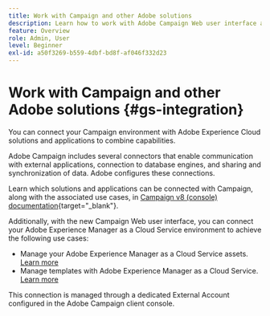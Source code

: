 ```yaml
---
title: Work with Campaign and other Adobe solutions
description: Learn how to work with Adobe Campaign Web user interface and Adobe Experience Cloud solutions and apps
feature: Overview
role: Admin, User
level: Beginner
exl-id: a50f3269-b559-4dbf-bd8f-af046f332d23
---
```


# Work with Campaign and other Adobe solutions {#gs-integration}

You can connect your Campaign environment with Adobe Experience Cloud solutions and applications to combine capabilities.

Adobe Campaign includes several connectors that enable communication with external applications, connection to database engines, and sharing and synchronization of data. Adobe configures these connections.

Learn which solutions and applications can be connected with Campaign, along with the associated use cases, in [Campaign v8 (console) documentation](https://experienceleague.adobe.com/docs/campaign/campaign-v8/connect/integration.html){target="_blank"}.

Additionally, with the new Campaign Web user interface, you can connect your Adobe Experience Manager as a Cloud Service environment to achieve the following use cases:

* Manage your Adobe Experience Manager as a Cloud Service assets. [Learn more](aem-assets.md)
* Manage templates with Adobe Experience Manager as a Cloud Service. [Learn more](aem-content.md)

This connection is managed through a dedicated External Account configured in the Adobe Campaign client console.
```